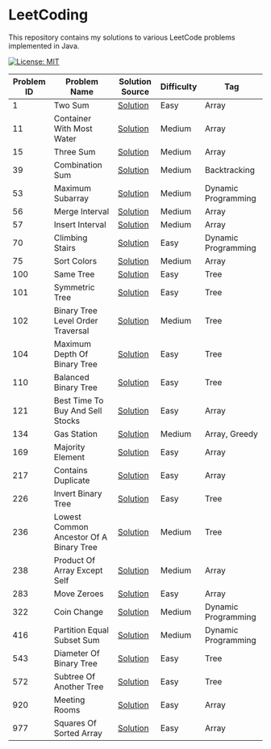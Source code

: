 # LeetCoding

This repository contains my solutions to various LeetCode problems implemented in Java.

[![License: MIT](https://img.shields.io/badge/License-MIT-yellow.svg)](https://github.com/anirudhology/LeetCoding/blob/main/LICENSE)

| Problem ID | Problem Name                            | Solution Source                                                                                       | Difficulty | Tag                 |
|------------|-----------------------------------------|-------------------------------------------------------------------------------------------------------|------------|---------------------|
| 1          | Two Sum                                 | [Solution](src/main/java/com/anirudhology/leetcoding/array/TwoSum.java)                               | Easy       | Array               |
| 11         | Container With Most Water               | [Solution](src/main/java/com/anirudhology/leetcoding/array/ContainerWithMostWater.java)               | Medium     | Array               |
| 15         | Three Sum                               | [Solution](src/main/java/com/anirudhology/leetcoding/array/ThreeSum.java)                             | Medium     | Array               |
| 39         | Combination Sum                         | [Solution](src/main/java/com/anirudhology/leetcoding/backtracking/CombinationSum.java)                | Medium     | Backtracking        |
| 53         | Maximum Subarray                        | [Solution](src/main/java/com/anirudhology/leetcoding/dynamicprogramming/MaximumSubarray.java)         | Medium     | Dynamic Programming |
| 56         | Merge Interval                          | [Solution](src/main/java/com/anirudhology/leetcoding/array/MergeIntervals.java)                       | Medium     | Array               |
| 57         | Insert Interval                         | [Solution](src/main/java/com/anirudhology/leetcoding/array/InsertInterval.java)                       | Medium     | Array               |
| 70         | Climbing Stairs                         | [Solution](src/main/java/com/anirudhology/leetcoding/dynamicprogramming/ClimbingStairs.java)          | Easy       | Dynamic Programming |
| 75         | Sort Colors                             | [Solution](src/main/java/com/anirudhology/leetcoding/array/SortColors.java)                           | Medium     | Array               |
| 100        | Same Tree                               | [Solution](src/main/java/com/anirudhology/leetcoding/tree/SameTree.java)                              | Easy       | Tree                |
| 101        | Symmetric Tree                          | [Solution](src/main/java/com/anirudhology/leetcoding/tree/SymmetricTree.java)                         | Easy       | Tree                |
| 102        | Binary Tree Level Order Traversal       | [Solution](src/main/java/com/anirudhology/leetcoding/tree/BinaryTreeLevelOrderTraversal.java)         | Medium     | Tree                |
| 104        | Maximum Depth Of Binary Tree            | [Solution](src/main/java/com/anirudhology/leetcoding/tree/MaximumDepthOfBinaryTree.java)              | Easy       | Tree                |
| 110        | Balanced Binary Tree                    | [Solution](src/main/java/com/anirudhology/leetcoding/tree/BalancedBinaryTree.java)                    | Easy       | Tree                |
| 121        | Best Time To Buy And Sell Stocks        | [Solution](src/main/java/com/anirudhology/leetcoding/array/BestTimeToBuyAndSellStocks.java)           | Easy       | Array               |
| 134        | Gas Station                             | [Solution](src/main/java/com/anirudhology/leetcoding/array/GasStation.java)                           | Medium     | Array, Greedy       |
| 169        | Majority Element                        | [Solution](src/main/java/com/anirudhology/leetcoding/array/MajorityElement.java)                      | Easy       | Array               |
| 217        | Contains Duplicate                      | [Solution](src/main/java/com/anirudhology/leetcoding/array/ContainsDuplicate.java)                    | Easy       | Array               |
| 226        | Invert Binary Tree                      | [Solution](src/main/java/com/anirudhology/leetcoding/tree/InvertBinaryTree.java)                      | Easy       | Tree                |
| 236        | Lowest Common Ancestor Of A Binary Tree | [Solution](src/main/java/com/anirudhology/leetcoding/tree/LowestCommonAncestorOfABinaryTree.java)     | Medium     | Tree                |
| 238        | Product Of Array Except Self            | [Solution](src/main/java/com/anirudhology/leetcoding/array/ProductOfArrayExceptSelf.java)             | Medium     | Array               |
| 283        | Move Zeroes                             | [Solution](src/main/java/com/anirudhology/leetcoding/array/MoveZeroes.java)                           | Easy       | Array               |
| 322        | Coin Change                             | [Solution](src/main/java/com/anirudhology/leetcoding/dynamicprogramming/CoinChange.java)              | Medium     | Dynamic Programming |
| 416        | Partition Equal Subset Sum              | [Solution](src/main/java/com/anirudhology/leetcoding/dynamicprogramming/PartitionEqualSubsetSum.java) | Medium     | Dynamic Programming |
| 543        | Diameter Of Binary Tree                 | [Solution](src/main/java/com/anirudhology/leetcoding/tree/DiameterOfBinaryTree.java)                  | Easy       | Tree                |
| 572        | Subtree Of Another Tree                 | [Solution](src/main/java/com/anirudhology/leetcoding/tree/SubtreeOfAnotherTree.java)                  | Easy       | Tree                |
| 920        | Meeting Rooms                           | [Solution](src/main/java/com/anirudhology/leetcoding/array/MeetingRooms.java)                         | Easy       | Array               |
| 977        | Squares Of Sorted Array                 | [Solution](src/main/java/com/anirudhology/leetcoding/array/SquaresOfSortedArray.java)                 | Easy       | Array               |